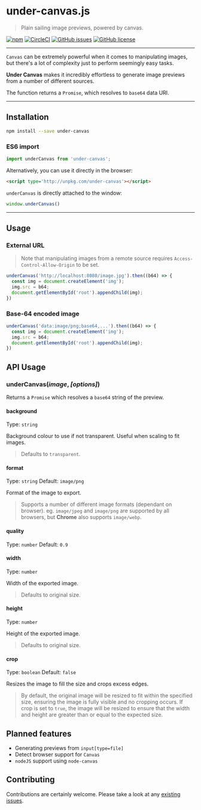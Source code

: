 # under-canvas.js

> Plain sailing image previews, powered by canvas.

[![npm](https://img.shields.io/npm/v/under-canvas.svg)](https://www.npmjs.com/package/under-canvas)
[![CircleCI](https://img.shields.io/circleci/project/github/njbmartin/under-canvas.svg)](https://circleci.com/gh/njbmartin/under-canvas)
[![GitHub issues](https://img.shields.io/github/issues/njbmartin/under-canvas.svg)](https://github.com/njbmartin/under-canvas/issues)
[![GitHub license](https://img.shields.io/github/license/njbmartin/under-canvas.svg)](https://github.com/njbmartin/under-canvas/blob/master/LICENSE)

---

`Canvas` can be extremely powerful when it comes to manipulating images, but there's a lot of complexity just to perform seemingly easy tasks.

**Under Canvas** makes it incredibly effortless to generate image previews from a number of different sources.

The function returns a `Promise`, which resolves to `base64` data URI.

---

## Installation

```sh
npm install --save under-canvas
```

### ES6 import

```js
import underCanvas from 'under-canvas';
```

Alternatively, you can use it directly in the browser:

```html
<script type='http://unpkg.com/under-canvas'></script>
```

`underCanvas` is directly attached to the window:

```js
window.underCanvas()
```

---

## Usage

### External URL

> Note that manipulating images from a remote source requires `Access-Control-Allow-Origin` to be set.

```js
underCanvas('http://localhost:8080/image.jpg').then((b64) => {
  const img = document.createElement('img');
  img.src = b64;
  document.getElementById('root').appendChild(img);
})
```

### Base-64 encoded image

```js
underCanvas('data:image/png;base64,...').then((b64) => {
  const img = document.createElement('img');
  img.src = b64;
  document.getElementById('root').appendChild(img);
})
```

## API Usage

### underCanvas(*image*, *[options]*)

Returns a `Promise` which resolves a `base64` string of the preview.

#### background

Type: `string`

Background colour to use if not transparent. Useful when scaling to fit images.

> Defaults to `transparent`.

#### format

Type: `string`
Default: `image/png`

Format of the image to export.

> Supports a number of different image formats (dependant on browser). eg. `image/jpeg` and `image/png` are supported by all browsers, but **Chrome** also supports `image/webp`.

#### quality

Type: `number`
Default: `0.9`

#### width

Type: `number`

Width of the exported image.

> Defaults to original size.

#### height

Type: `number`

Height of the exported image.

> Defaults to original size.

#### crop

Type: `boolean`
Default: `false`

Resizes the image to fill the size and crops excess edges.

> By default, the original image will be resized to fit within the specified size, ensuring the image is fully visible and no cropping occurs. If crop is set to `true`, the image will be resized to ensure that the width and height are greater than or equal to the expected size.

## Planned features

- Generating previews from `input[type=file]`
- Detect browser support for `Canvas`
- `nodeJS` support using `node-canvas`

## Contributing

Contributions are certainly welcome. Please take a look at any [existing issues](https://github.com/njbmartin/preview-image/issues).
